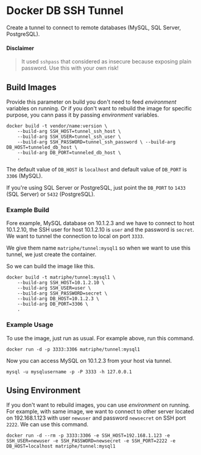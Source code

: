 # Docker DB SSH Tunnel

Create a tunnel to connect to remote databases (MySQL, SQL Server, PostgreSQL).

#### Disclaimer

> It used `sshpass` that considered as insecure because exposing plain password. Use this with your own risk!

## Build Images

Provide this parameter on build you don't need to feed *environment* variables on running. Or if you don't want to rebuild the image for specific purpose, you cann pass it by passing *environment* variables.

```console
docker build -t vendor/name:version \
    --build-arg SSH_HOST=tunnel_ssh_host \
    --build-arg SSH_USER=tunnel_ssh_user \
    --build-arg SSH_PASSWORD=tunnel_ssh_password \ --build-arg DB_HOST=tunneled_db_host \
    --build-arg DB_PORT=tunneled_db_host \
    .
```

The default value of `DB_HOST` is `localhost` and default value of `DB_PORT` is `3306` (MySQL).

If you're using SQL Server or PostgreSQL, just point the `DB_PORT` to `1433` (SQL Server) or `5432` (PostgreSQL).

### Example Build

Fore example, MySQL database on 10.1.2.3 and we have to connect to host 10.1.2.10, the SSH user for host 10.1.2.10 is `user` and the password is `secret`. We want to tunnel the connection to local on port `3333`.

We give them name `matriphe/tunnel:mysql1` so when we want to use this tunnel, we just create the container.

So we can build the image like this.

```console
docker build -t matriphe/tunnel:mysql1 \
    --build-arg SSH_HOST=10.1.2.10 \
    --build-arg SSH_USER=user \
    --build-arg SSH_PASSWORD=secret \ 
    --build-arg DB_HOST=10.1.2.3 \
    --build-arg DB_PORT=3306 \
    .
```

### Example Usage

To use the image, just run as usual. For example above, run this command.

```console
docker run -d -p 3333:3306 matriphe/tunnel:mysql1 
```

Now you can access MySQL on 10.1.2.3 from your host via tunnel.

```console
mysql -u mysqlusername -p -P 3333 -h 127.0.0.1
```

## Using Environment

If you don't want to rebuild images, you can use *environment* on running. For example, with same image, we want to connect to other server located on 192.168.1.123 with user `newuser` and password `newsecret` on SSH port `2222`. We can use this command.

```console
docker run -d --rm -p 3333:3306 -e SSH_HOST=192.168.1.123 -e SSH_USER=newuser -e SSH_PASSWORD=newsecret -e SSH_PORT=2222 -e DB_HOST=localhost matriphe/tunnel:mysql1 
```
